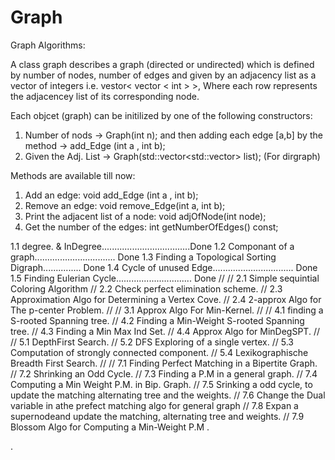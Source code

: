 # Graph
Graph Algorithms:

A class graph describes a graph (directed or undirected) which is defined by number of nodes, number of edges and  given by an adjacency list
as a vector of integers i.e. vestor< vector < int > >, Where each row represents the adjacencey list
of its corresponding node.

Each objcet (graph) can be initilized by one of the following constructors:
1. Number of nods -> Graph(int n); 
and then adding each edge [a,b] by the method -> add_Edge (int a , int b);
2. Given the Adj. List -> Graph(std::vector<std::vector<int>> list); (For dirgraph)

Methods are available till now:

1. Add an edge: void add_Edge (int a , int b);
2. Remove an edge: void remove_Edge(int a, int b);
3. Print the adjacent list of a node: void adjOfNode(int node);
4. Get the number of the edges: int getNumberOfEdges() const;

1.1 degree. & InDegree...................................Done
1.2 Componant of a graph................................ Done
1.3 Finding a Topological Sorting Digraph............... Done
1.4 Cycle of unused Edge................................ Done
1.5 Finding Eulerian Cycle.............................. Done
//
// 2.1 Simple sequintial Coloring Algorithm
// 2.2 Check perfect elimination scheme.
// 2.3 Approximation Algo for Determining a Vertex Cove.
// 2.4 2-approx Algo for The p-center Problem.
//
// 3.1 Approx Algo For Min-Kernel.
//
// 4.1 finding a S-rooted Spanning tree.
// 4.2 Finding a Min-Weight S-rooted Spanning tree.
// 4.3 Finding a Min Max Ind Set.
// 4.4 Approx Algo for MinDegSPT.
//
// 5.1 DepthFirst Search.
// 5.2 DFS Exploring of a single vertex.
// 5.3 Computation of strongly connected component.
// 5.4 Lexikographische Breadth First Search.
//
// 7.1 Finding Perfect Matching in a Bipertite Graph.
// 7.2 Shrinking an Odd Cycle.
// 7.3 Finding a P.M in a general graph.
// 7.4 Computing a Min Weight P.M. in Bip. Graph.
// 7.5 Srinking a odd cycle, to update the matching alternating tree and the weights.
// 7.6 Change the Dual variable in athe prefect matching algo for general graph
// 7.8 Expan a supernodeand update the matching, alternating tree and weights.
// 7.9 Blossom Algo for Computing a Min-Weight P.M .

.

